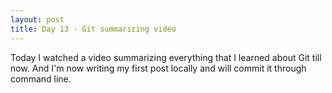 ```yaml
---
layout: post
title: Day 13 - Git summarizing video
---
```

Today I watched a video summarizing everything that I learned about Git till now. And I'm now writing my first post locally and will commit it through command line.
